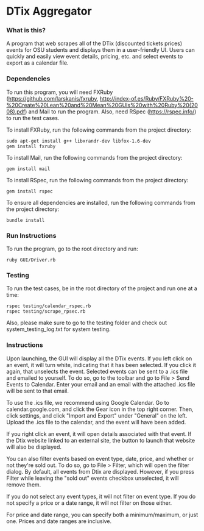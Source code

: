 # DTix Aggregator

### What is this?

A program that web scrapes all of the DTix (discounted tickets prices) events for OSU students and displays them in a user-friendly UI. Users can quickly and easily view event details, pricing, etc. and select events to export as a calendar file.

### Dependencies
To run this program, you will need FXRuby (https://github.com/larskanis/fxruby, http://index-of.es/Ruby/FXRuby%20-%20Create%20Lean%20and%20Mean%20GUIs%20with%20Ruby%20(2008).pdf) and Mail to run the program.  Also, need RSpec (https://rspec.info/) to run the test cases.

To install FXRuby, run the following commands from the project directory:
```
sudo apt-get install g++ libxrandr-dev libfox-1.6-dev
gem install fxruby
```
To install Mail, run the following commands from the project directory:
```
gem install mail
```
To install RSpec, run the following commands from the project directory:
```
gem install rspec
```
To ensure all dependencies are installed, run the following commands from the project directory:
```
bundle install
```

### Run Instructions
To run the program, go to the root directory and run:
```
ruby GUI/Driver.rb
```

### Testing
To run the test cases, be in the root directory of the project and run one at a time:
```
rspec testing/calendar_rspec.rb
rspec testing/scrape_rpsec.rb
```
Also, please make sure to go to the testing folder and check out system_testing_log.txt for system testing.

### Instructions
Upon launching, the GUI will display all the DTix events. If you left click on an event, it will turn white, indicating that it has been selected. If you click it again, that unselects the event. Selected events can be sent to a .ics file and emailed to yourself. To do so, go to the toolbar and go to File > Send Events to Calendar. Enter your email and an email with the attached .ics file will be sent to that email.

To use the .ics file, we recommend using Google Calendar. Go to calendar.google.com, and click the Gear icon in the top right corner. Then, click settings, and click "Import and Export" under "General" on the left. Upload the .ics file to the calendar, and the event will have been added.

If you right click an event, it will open details associated with that event. If the Dtix website linked to an external site, the button to launch that website will also be displayed.

You can also filter events based on event type, date, price, and whether or not they're sold out. To do so, go to File > Filter, which will open the filter dialog. By default, all events from Dtix are displayed. However, if you press Filter while leaving the "sold out" events checkbox unselected, it will remove them.

If you do not select any event types, it will not filter on event type. If you do not specify a price or a date range, it will not filter on those either.

For price and date range, you can specify both a minimum/maximum, or just one. Prices and date ranges are inclusive.
